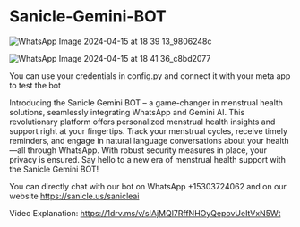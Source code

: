 # Sanicle-Gemini-BOT
![WhatsApp Image 2024-04-15 at 18 39 13_9806248c](https://github.com/chastechris/Sanicle-Gemini-BOT/assets/113937256/2dd84a2d-54a5-4aec-b09f-e53035750318)

![WhatsApp Image 2024-04-15 at 18 41 36_c8bd2077](https://github.com/chastechris/Sanicle-Gemini-BOT/assets/113937256/e352857a-0c39-41f3-8059-7c1f9c4168de)

You can use your credentials in config.py and connect it with your meta app to test the bot

Introducing the Sanicle Gemini BOT – a game-changer in menstrual health solutions, seamlessly integrating WhatsApp and Gemini AI. This revolutionary platform offers personalized menstrual health insights and support right at your fingertips. Track your menstrual cycles, receive timely reminders, and engage in natural language conversations about your health—all through WhatsApp. With robust security measures in place, your privacy is ensured. Say hello to a new era of menstrual health support with the Sanicle Gemini BOT!

You can directly chat with our bot on WhatsApp +15303724062 and on our website https://sanicle.us/sanicleai

Video Explanation: https://1drv.ms/v/s!AjMQl7RffNHOyQepovUeItVxN5Wt
